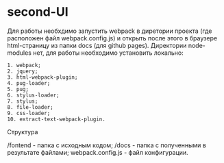 # second-UI
Для работы необхдимо запустить webpack в диретории проекта (где расположен файл webpack.config.js) и открыть после этого в браузере html-страницу из папки docs (для github pages). Директории node-modules нет, для работы необходимо установить локально:

    1. webpack;
    2. jquery;
    3. html-webpack-plugin;
    4. pug-loader;
    5. pug;
    6. stylus-loader;
    7. stylus;
    8. file-loader;
    9. css-loader;
    10. extract-text-webpack-plugin.

Структура

/fontend - папка с исходным кодом; /docs - папка с полученными в результате файлами; webpack.config.js - файл конфигурации.
